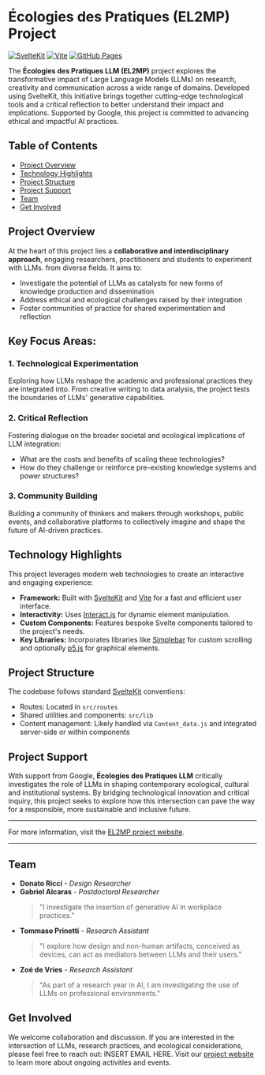 # Écologies des Pratiques (EL2MP) Project

[![SvelteKit](https://img.shields.io/badge/SvelteKit-FF3E00?style=for-the-badge&logo=svelte&logoColor=white)](https://kit.svelte.dev/)
[![Vite](https://img.shields.io/badge/Vite-646CFF?style=for-the-badge&logo=vite&logoColor=white)](https://vitejs.dev/)
[![GitHub Pages](https://img.shields.io/badge/GitHub%20Pages-222222?style=for-the-badge&logo=github&logoColor=white)](https://pages.github.com/)

The **Écologies des Pratiques LLM (EL2MP)** project explores the transformative impact of Large Language Models (LLMs) on research, creativity and communication across a wide range of domains. Developed using SvelteKit, this initiative brings together cutting-edge technological tools and a critical reflection to better understand their impact and implications. Supported by Google, this project is committed to advancing ethical and impactful AI practices.

## Table of Contents
- [Project Overview](#project-overview)
- [Technology Highlights](#technology-highlights)
- [Project Structure](#project-structure)
- [Project Support](#project-support)
- [Team](#team)
- [Get Involved](#get-involved)

## Project Overview

At the heart of this project lies a **collaborative and interdisciplinary approach**, engaging researchers, practitioners and students to experiment with LLMs. from diverse fields. It aims to:

- Investigate the potential of LLMs as catalysts for new forms of knowledge production and dissemination
- Address ethical and ecological challenges raised by their integration
- Foster communities of practice for shared experimentation and reflection

## Key Focus Areas:

### 1. Technological Experimentation

Exploring how LLMs reshape the academic and professional practices they are integrated into. From creative writing to data analysis, the project tests the boundaries of LLMs' generative capabilities.

### 2. Critical Reflection

Fostering dialogue on the broader societal and ecological implications of LLM integration:

- What are the costs and benefits of scaling these technologies?
- How do they challenge or reinforce pre-existing knowledge systems and power structures?

### 3. Community Building

Building a community of thinkers and makers through workshops, public events, and collaborative platforms to collectively imagine and shape the future of AI-driven practices.

## Technology Highlights

This project leverages modern web technologies to create an interactive and engaging experience:

- **Framework:** Built with [SvelteKit](https://kit.svelte.dev/) and [Vite](https://vitejs.dev/) for a fast and efficient user interface.
- **Interactivity:** Uses [Interact.js](https://interactjs.io/) for dynamic element manipulation.
- **Custom Components:** Features bespoke Svelte components tailored to the project's needs.
- **Key Libraries:** Incorporates libraries like [Simplebar](https://github.com/Grsmto/simplebar) for custom scrolling and optionally [p5.js](https://p5js.org/) for graphical elements.

## Project Structure

The codebase follows standard [SvelteKit](https://kit.svelte.dev/) conventions:

- Routes: Located in `src/routes`
- Shared utilities and components: `src/lib`
- Content management: Likely handled via `Content_data.js` and integrated server-side or within components

## Project Support

With support from Google, **Écologies des Pratiques LLM** critically investigates the role of LLMs in shaping contemporary ecological, cultural and institutional systems. By bridging technological innovation and critical inquiry, this project seeks to explore how this intersection can pave the way for a responsible, more sustainable and inclusive future.

---

For more information, visit the [EL2MP project website](https://ecologiesofllm.medialab.sciencespo.fr/).

---

## Team

- **Donato Ricci** - _Design Researcher_
- **Gabriel Alcaras** - _Postdoctoral Researcher_
  > "I investigate the insertion of generative AI in workplace practices."
- **Tommaso Prinetti** - _Research Assistant_
  > "I explore how design and non-human artifacts, conceived as devices, can act as mediators between LLMs and their users." 
- **Zoé de Vries** - _Research Assistant_
  > "As part of a research year in AI, I am investigating the use of LLMs on professional environments."

## Get Involved

We welcome collaboration and discussion. 
If you are interested in the intersection of LLMs, research practices, and ecological considerations, please feel free to reach out: INSERT EMAIL HERE. 
Visit our [project website](https://ecologiesofllm.medialab.sciencespo.fr/) to learn more about ongoing activities and events.

